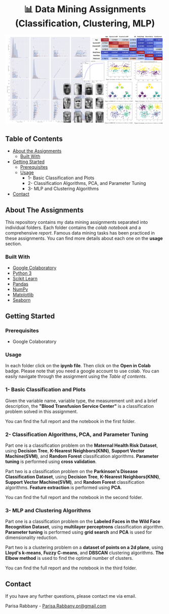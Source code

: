 

# <center> 📊 Data Mining Assignments (Classification, Clustering, MLP) </center>

![Data mining demo](pic.png)

## Table of Contents
 * [About the Assignments](#about-the-assignments)
	 * [Built With](#built-with)
 * [Getting Started](#getting-started)
	 * [Prerequisites](#prerequisites)
	 * [Usage](#usage)
		*	 1- Basic Classification and Plots
		*	 2- Classification Algorithms, PCA, and Parameter Tuning
		*	 3- MLP and Clustering Algorithms
* [Contact](#contact)

<!-- ABOUT THE PROJECT -->
## About The Assignments
This repository contains my data mining assignments separated into individual folders. Each folder contains the *colab notebook* and a comprehensive *report*. Famous data mining tasks has been practiced in these assignments. You can find more details about each one on the **usage** section.

### Built With
* [Google Colaboratory](https://colab.research.google.com/)
* [Python 3](https://www.python.org/)
* [Scikit Learn](https://scikit-learn.org/stable/)
* [Pandas](https://pandas.pydata.org/)
* [NumPy](https://numpy.org/)
* [Matplotlib](https://matplotlib.org/)
* [Seaborn](https://seaborn.pydata.org/)

<!-- GETTING STARTED -->
## Getting Started

### Prerequisites
 - Google Colaboratory

### Usage
In each folder click on the **ipynb file**. Then click on the **Open in Colab** badge. Please note that you need a google account to use colab.
You can easily navigate through the assignment using the *Table of contents*.

### 1- Basic Classification and Plots 
Given the variable name, variable type, the measurement unit and a brief description, the **"Blood Transfusion Service Center"** is a classification problem solved in this assignment. 

You can find the full report and the notebook in the first folder. 

### 2- Classification Algorithms, PCA, and Parameter Tuning
Part one is a classification problem on the **Maternal Health Risk Dataset**,  using **Decision Tree**, **K-Nearest Neighbors(KNN)**, **Support Vector Machine(SVM)**, and **Random Forest** classification algorithms.  **Parameter tuning** is performed using **cross validation**.

Part two is a classification problem on the **Parkinson's Disease Classification Dataset**,  using **Decision Tree**, **K-Nearest Neighbors(KNN)**, **Support Vector Machine(SVM)**, and **Random Forest** classification algorithms.  **Feature extraction** is performed using **PCA**.

You can find the full report and the notebook in the second folder. 

### 3- MLP and Clustering Algorithms
Part one is a classification problem on the **Labeled Faces in the Wild Face Recognition Dataset**,  using **multilayer perceptrons** classification algorithm.  **Parameter tuning** is performed using **grid search** and **PCA** is used for dimensionality reduction.

Part two is a clustering problem on a **dataset of points on a 2d plane**,  using **Lloyd's k-means**, **Fuzzy C-means**, and **DBSCAN** clustering algorithms.  **The Elbow method** is used to find the optimal number of clusters.

You can find the full report and the notebook in the third folder. 

<!-- CONTACT -->
## Contact
If you have any further questions, please contact me via email.

Parisa Rabbany - Parisa.Rabbany.pr@gmail.com
